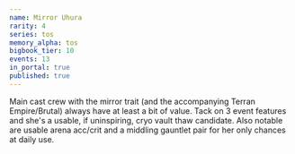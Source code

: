 ```yaml
---
name: Mirror Uhura
rarity: 4
series: tos
memory_alpha: tos
bigbook_tier: 10
events: 13
in_portal: true
published: true
---
```


Main cast crew with the mirror trait (and the accompanying Terran Empire/Brutal) always have at least a bit of value. Tack on 3 event features and she's a usable, if uninspiring, cryo vault thaw candidate. Also notable are usable arena acc/crit and a middling gauntlet pair for her only chances at daily use.
